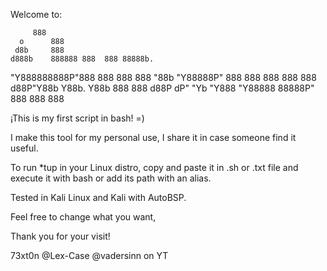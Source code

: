 Welcome to:

	     888
      o      888
     d8b     888
    d888b    888888 888  888 88888b.
"Y888888888P"888    888  888 888 "88b
  "Y88888P"  888    888  888 888  888
  d88P"Y88b  Y88b.  Y88b 888 888 d88P
 dP"     "Yb  "Y888  "Y88888 88888P"
                             888
			     888
                             888 

	
¡This is my first script in bash! =)

I make this tool for my personal use, I share it in case someone find it useful.

To run *tup in your Linux distro, copy and paste it in .sh or .txt file and execute it with bash or add its path with an alias.

Tested in Kali Linux and Kali with AutoBSP.

Feel free to change what you want,

Thank you for your visit!

73xt0n
@Lex-Case
@vadersinn on YT
